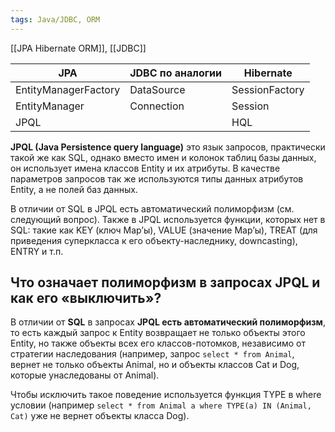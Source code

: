 ```yaml
---
tags: Java/JDBC, ORM
--- 
```


[[JPA Hibernate ORM]], [[JDBC]]

| JPA                  | JDBC по аналогии | Hibernate      |
| -------------------- | ---------------- | -------------- |
| EntityManagerFactory | DataSource       | SessionFactory |
| EntityManager        | Connection       | Session        |
| JPQL                 |                  | HQL            |


**JPQL (Java Persistence query language)** это язык запросов, практически такой же как SQL, однако вместо имен и колонок таблиц базы данных, он использует имена классов Entity и их атрибуты. В качестве параметров запросов так же используются типы данных атрибутов Entity, а не полей баз данных.

В отличии от SQL в JPQL есть автоматический полиморфизм (см. следующий вопрос).
Также в JPQL используется функции, которых нет в SQL: такие как KEY (ключ Map’ы), VALUE (значение Map’ы), TREAT (для приведения суперкласса к его объекту-наследнику, downcasting), ENTRY и т.п.

## Что означает полиморфизм в запросах JPQL и как его «выключить»?

В отличии от **SQL** в запросах **JPQL есть автоматический полиморфизм**, то есть каждый запрос к Entity возвращает не только объекты этого Entity, но также объекты всех его классов-потомков, независимо от стратегии наследования (например, запрос `select * from Animal`, вернет не только объекты Animal, но и объекты классов Cat и Dog, которые унаследованы от Animal).

Чтобы исключить такое поведение используется функция TYPE в where условии
(например `select * from Animal a where TYPE(a) IN (Animal, Cat)` уже не вернет
	объекты класса Dog).
